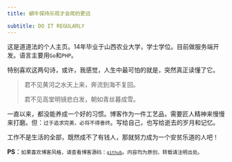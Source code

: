 ```yaml
---
title: 蜗牛保持乐观才会爬的更远

subtitle: DO IT REGULARLY
---
```

这是道道法的个人主页。14年毕业于山西农业大学，学士学位。目前做服务端开发。语言主要用`Go`和`PHP`。

 

特别喜欢这两句诗，或许，我感觉，人生中最可怕的就是，突然真正读懂了它。

> 君不见黄河之水天上来，奔流到海不复回。 
>
> 君不见高堂明镜悲白发，朝如青丝暮成雪。 



一直以来，都没能养成一个好的习惯。博客作为一件工艺品，需要匠人精神来慢慢来打磨。但：`过于追求完美，必将不得善终`。写给自己，也写给逝去的岁月和记忆。



工作不是生活的全部，既然成不了有钱人，那就努力成为一个安贫乐道的人吧！



**PS**：<small>如果喜欢博客风格，请查看博客源码：[`github`](https://github.com/GitHubSi/blog)。内容均为原创，转载请注明出处。</small>
